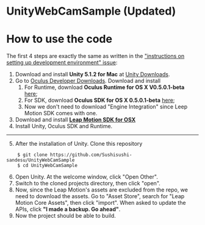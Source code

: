 # UnityWebCamSample (Updated)

How to use the code
======
The first 4 steps are exactly the same as written in the ["instructions on setting up development environment" issue](https://github.com/Sushisushi-sandesu/sushi/issues/4):

1. Download and install **Unity 5.1.2 for Mac** at [Unity Downloads](http://unity3d.com/get-unity/download/archive).
2. Go to [Oculus Developer Downloads](https://developer.oculus.com/downloads/). Download and install  
    1. For Runtime, download **Oculus Runtime for OS X V0.5.0.1-beta** [here](https://developer.oculus.com/downloads/pc/0.5.0.1-beta/Oculus_Runtime_for_OS_X/);
    1. For SDK, download **Oculus SDK for OS X 0.5.0.1-beta** [here](https://developer.oculus.com/downloads/pc/0.5.0.1-beta/Oculus_SDK_for_OS_X/);
    1. Now we don't need to download "Engine Integration" since Leep Motion SDK comes with one.
3. Download and install [**Leap Motion SDK for OSX**](https://developer.leapmotion.com/)
4. Install Unity, Oculus SDK and Runtime.

---
5. After the installation of Unity. Clone this repository

```
    $ git clone https://github.com/Sushisushi-sandesu/UnityWebCamSample
    $ cd UnityWebCamSample
```
6. Open Unity. At the welcome window, click "Open Other".
7. Switch to the cloned projects directory, then click "open".
8. Now, since the Leap Motion's assets are excluded from the repo, we need to download the assets. Go to "Asset Store", search for "Leap Motion Core Assets", then click "import". When asked to update the APIs, click **"I made a backup. Go ahead"**.
9. Now the project should be able to build.